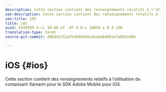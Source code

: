 ```yaml
---
description: Cette section contient des renseignements relatifs à l’utilisation du composant Xamarin pour le SDK Adobe Mobile pour iOS.
seo-description: Cette section contient des renseignements relatifs à l’utilisation du composant Xamarin pour le SDK Adobe Mobile pour iOS.
seo-title: iOS
title: iOS
uuid: 5439509 d-cc 18-46 ef -97 d 6-c 18059 e 0 d 190
translation-type: tm+mt
source-git-commit: d88dd2252afb3900d45e3bab48d601e7a85d190b

---
```



# iOS {#ios}

Cette section contient des renseignements relatifs à l’utilisation du composant Xamarin pour le SDK Adobe Mobile pour iOS.

